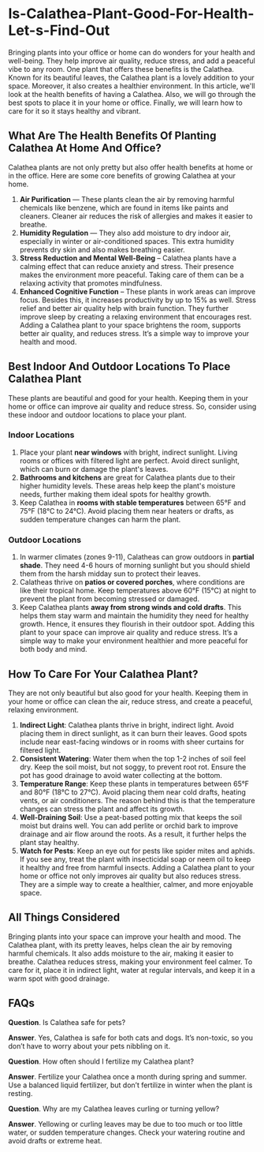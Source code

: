 # Is-Calathea-Plant-Good-For-Health-Let-s-Find-Out
Bringing plants into your office or home can do wonders for your health and well-being. They help improve air quality, reduce stress, and add a peaceful vibe to any room. One plant that offers these benefits is the Calathea. Known for its beautiful leaves, the Calathea plant is a lovely addition to your space. Moreover, it also creates a healthier environment. In this article, we'll look at the health benefits of having a Calathea. Also, we will go through the best spots to place it in your home or office. Finally, we will learn how to care for it so it stays healthy and vibrant.
## What Are The Health Benefits Of Planting Calathea At Home And Office?
Calathea plants are not only pretty but also offer health benefits at home or in the office. Here are some core benefits of growing Calathea at your home.
1.	**Air Purification** — These plants clean the air by removing harmful chemicals like benzene, which are found in items like paints and cleaners. Cleaner air reduces the risk of allergies and makes it easier to breathe.
2.	**Humidity Regulation** — They also add moisture to dry indoor air, especially in winter or air-conditioned spaces. This extra humidity prevents dry skin and also makes breathing easier.
3.	**Stress Reduction and Mental Well-Being** – Calathea plants have a calming effect that can reduce anxiety and stress. Their presence makes the environment more peaceful. Taking care of them can be a relaxing activity that promotes mindfulness.
4.	**Enhanced Cognitive Function** – These plants in work areas can improve focus. Besides this, it increases productivity by up to 15% as well. Stress relief and better air quality help with brain function. They further improve sleep by creating a relaxing environment that encourages rest.
Adding a Calathea plant to your space brightens the room, supports better air quality, and reduces stress. It’s a simple way to improve your health and mood.
## Best Indoor And Outdoor Locations To Place Calathea Plant
These plants are beautiful and good for your health. Keeping them in your home or office can improve air quality and reduce stress. So, consider using these indoor and outdoor locations to place your plant.
### Indoor Locations
1.	Place your plant **near windows** with bright, indirect sunlight. Living rooms or offices with filtered light are perfect. Avoid direct sunlight, which can burn or damage the plant's leaves.
2.	**Bathrooms and kitchens** are great for Calathea plants due to their higher humidity levels. These areas help keep the plant's moisture needs, further making them ideal spots for healthy growth.
3.	Keep Calathea in **rooms with stable temperatures** between 65°F and 75°F (18°C to 24°C). Avoid placing them near heaters or drafts, as sudden temperature changes can harm the plant.
### Outdoor Locations
1.	In warmer climates (zones 9-11), Calatheas can grow outdoors in **partial shade**. They need 4-6 hours of morning sunlight but you should shield them from the harsh midday sun to protect their leaves.
2.	Calatheas thrive on **patios or covered porches**, where conditions are like their tropical home. Keep temperatures above 60°F (15°C) at night to prevent the plant from becoming stressed or damaged.
3.	Keep Calathea plants **away from strong winds and cold drafts**. This helps them stay warm and maintain the humidity they need for healthy growth. Hence, it ensures they flourish in their outdoor spot.
Adding this plant to your space can improve air quality and reduce stress. It’s a simple way to make your environment healthier and more peaceful for both body and mind.
## How To Care For Your Calathea Plant?
They are not only beautiful but also good for your health. Keeping them in your home or office can clean the air, reduce stress, and create a peaceful, relaxing environment.
1.	**Indirect Light**: Calathea plants thrive in bright, indirect light. Avoid placing them in direct sunlight, as it can burn their leaves. Good spots include near east-facing windows or in rooms with sheer curtains for filtered light.
2.	**Consistent Watering**: Water them when the top 1-2 inches of soil feel dry. Keep the soil moist, but not soggy, to prevent root rot. Ensure the pot has good drainage to avoid water collecting at the bottom.
3.	**Temperature Range**: Keep these plants in temperatures between 65°F and 80°F (18°C to 27°C). Avoid placing them near cold drafts, heating vents, or air conditioners. The reason behind this is that the temperature changes can stress the plant and affect its growth.
4.	**Well-Draining Soil**: Use a peat-based potting mix that keeps the soil moist but drains well. You can add perlite or orchid bark to improve drainage and air flow around the roots. As a result, it further helps the plant stay healthy.
5.	**Watch for Pests**: Keep an eye out for pests like spider mites and aphids. If you see any, treat the plant with insecticidal soap or neem oil to keep it healthy and free from harmful insects.
Adding a Calathea plant to your home or office not only improves air quality but also reduces stress. They are a simple way to create a healthier, calmer, and more enjoyable space.
## All Things Considered
Bringing plants into your space can improve your health and mood. The Calathea plant, with its pretty leaves, helps clean the air by removing harmful chemicals. It also adds moisture to the air, making it easier to breathe. Calathea reduces stress, making your environment feel calmer. To care for it, place it in indirect light, water at regular intervals, and keep it in a warm spot with good drainage.
## FAQs
**Question**. Is Calathea safe for pets?

**Answer**. Yes, Calathea is safe for both cats and dogs. It’s non-toxic, so you don’t have to worry about your pets nibbling on it.


**Question**. How often should I fertilize my Calathea plant?

**Answer**. Fertilize your Calathea once a month during spring and summer. Use a balanced liquid fertilizer, but don’t fertilize in winter when the plant is resting.

 
**Question**. Why are my Calathea leaves curling or turning yellow?

**Answer**. Yellowing or curling leaves may be due to too much or too little water, or sudden temperature changes. Check your watering routine and avoid drafts or extreme heat.
